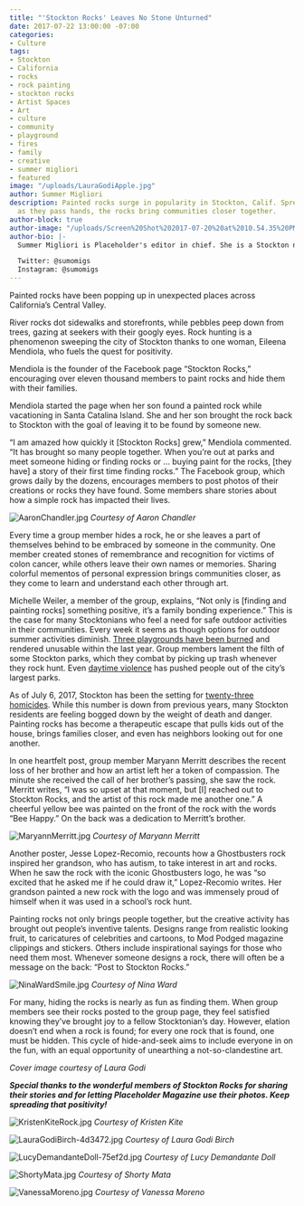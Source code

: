 ```yaml
---
title: "'Stockton Rocks' Leaves No Stone Unturned"
date: 2017-07-22 13:00:00 -07:00
categories:
- Culture
tags:
- Stockton
- California
- rocks
- rock painting
- stockton rocks
- Artist Spaces
- Art
- culture
- community
- playground
- fires
- family
- creative
- summer migliori
- featured
image: "/uploads/LauraGodiApple.jpg"
author: Summer Migliori
description: Painted rocks surge in popularity in Stockton, Calif. Spreading positivity
  as they pass hands, the rocks bring communities closer together.
author-block: true
author-image: "/uploads/Screen%20Shot%202017-07-20%20at%2010.54.35%20PM.png"
author-bio: |-
  Summer Migliori is Placeholder's editor in chief. She is a Stockton native and a graduate of Media Studies and English at UC Berkeley. Summer can be found writing for and editing various publications when she's not tweeting, criticizing TV, petting stray cats, or working in philanthropy. She's a firm believer in the importance of memes and facts in a post-fact world.

  Twitter: @sumomigs
  Instagram: @sumomigs
---
```


Painted rocks have been popping up in unexpected places across California’s Central Valley.
 
River rocks dot sidewalks and storefronts, while pebbles peep down from trees, gazing at seekers with their googly eyes. Rock hunting is a phenomenon sweeping the city of Stockton thanks to one woman, Eileena Mendiola, who fuels the quest for positivity.
 
Mendiola is the founder of the Facebook page “Stockton Rocks,” encouraging over eleven thousand members to paint rocks and hide them with their families.
 
Mendiola started the page when her son found a painted rock while vacationing in Santa Catalina Island. She and her son brought the rock back to Stockton with the goal of leaving it to be found by someone new.
 
 “I am amazed how quickly it [Stockton Rocks] grew,” Mendiola commented. “It has brought so many people together. When you’re out at parks and meet someone hiding or finding rocks or … buying paint for the rocks, [they have] a story of their first time finding rocks.” The Facebook group, which grows daily by the dozens, encourages members to post photos of their creations or rocks they have found. Some members share stories about how a simple rock has impacted their lives. 
 
 
![AaronChandler.jpg](/uploads/AaronChandler.jpg)
*Courtesy of Aaron Chandler*

Every time a group member hides a rock, he or she leaves a part of themselves behind to be embraced by someone in the community. One member created stones of remembrance and recognition for victims of colon cancer, while others leave their own names or memories. Sharing colorful mementos of personal expression brings communities closer, as they come to learn and understand each other through art. 

Michelle Weiler, a member of the group, explains, “Not only is [finding and painting rocks] something positive, it’s a family bonding experience.” This is the case for many Stocktonians who feel a need for safe outdoor activities in their communities. Every week it seems as though options for outdoor summer activities diminish. [Three playgrounds have been burned](http://fox40.com/2017/07/12/three-stockton-playgrounds-burned-vandalized/) and rendered unusable within the last year. Group members lament the filth of some Stockton parks, which they combat by picking up trash whenever they rock hunt. Even [daytime violence](http://www.recordnet.com/news/20170628/man-found-shot-to-death-in-northeast-stockton-park) has pushed people out of the city’s largest parks. 
 
As of July 6, 2017, Stockton has been the setting for [twenty-three homicides](http://www.abc10.com/news/local/despite-recent-spike-in-homicides-crime-is-down-in-stockton-mayor-wants-more-done/454758032). While this number is down from previous years, many Stockton residents are feeling bogged down by the weight of death and danger. Painting rocks has become a therapeutic escape that pulls kids out of the house, brings families closer, and even has neighbors looking out for one another.
 
In one heartfelt post, group member Maryann Merritt describes the recent loss of her brother and how an artist left her a token of compassion. The minute she received the call of her brother’s passing, she saw the rock. Merritt writes, “I was so upset at that moment, but [I] reached out to Stockton Rocks, and the artist of this rock made me another one.” A cheerful yellow bee was painted on the front of the rock with the words “Bee Happy.” On the back was a dedication to Merritt’s brother.
 
![MaryannMerritt.jpg](/uploads/MaryannMerritt.jpg)
*Courtesy of Maryann Merritt*

Another poster, Jesse Lopez-Recomio, recounts how a Ghostbusters rock inspired her grandson, who has autism, to take interest in art and rocks. When he saw the rock with the iconic Ghostbusters logo, he was “so excited that he asked me if he could draw it,” Lopez-Recomio writes. Her grandson painted a new rock with the logo and was immensely proud of himself when it was used in a school’s rock hunt. 

Painting rocks not only brings people together, but the creative activity has brought out people’s inventive talents. Designs range from realistic looking fruit, to caricatures of celebrities and cartoons, to Mod Podged magazine clippings and stickers. Others include inspirational sayings for those who need them most. Whenever someone designs a rock, there will often be a message on the back: “Post to Stockton Rocks.”

![NinaWardSmile.jpg](/uploads/NinaWardSmile.jpg)
*Courtesy of Nina Ward*
 
For many, hiding the rocks is nearly as fun as finding them. When group members see their rocks posted to the group page, they feel satisfied knowing they’ve brought joy to a fellow Stocktonian’s day. However, elation doesn’t end when a rock is found; for every one rock that is found, one must be hidden. This cycle of hide-and-seek aims to include everyone in on the fun, with an equal opportunity of unearthing a not-so-clandestine art.

*Cover image courtesy of Laura Godi*

***Special thanks to the wonderful members of Stockton Rocks for sharing their stories and for letting Placeholder Magazine use their photos. Keep spreading that positivity!***

![KristenKiteRock.jpg](/uploads/KristenKiteRock.jpg)
*Courtesy of Kristen Kite*

![LauraGodiBirch-4d3472.jpg](/uploads/LauraGodiBirch-4d3472.jpg)
*Courtesy of Laura Godi Birch*

![LucyDemandanteDoll-75ef2d.jpg](/uploads/LucyDemandanteDoll-75ef2d.jpg)
*Courtesy of Lucy Demandante Doll*

![ShortyMata.jpg](/uploads/ShortyMata.jpg)
*Courtesy of Shorty Mata*

![VanessaMoreno.jpg](/uploads/VanessaMoreno.jpg)
*Courtesy of Vanessa Moreno*


